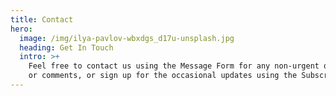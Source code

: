 ```yaml
---
title: Contact
hero:
  image: /img/ilya-pavlov-wbxdgs_d17u-unsplash.jpg
  heading: Get In Touch
  intro: >+
    Feel free to contact us using the Message Form for any non-urgent questions
    or comments, or sign up for the occasional updates using the Subscribe Form!
---
```


